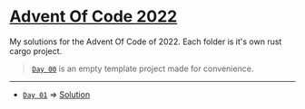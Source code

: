# [Advent Of Code 2022](https://adventofcode.com/2022)
My solutions for the Advent Of Code of 2022. Each folder is it's own rust cargo project.

> [`Day 00`](/day-00/) is an empty template project made for convenience.
___

- [`Day 01`](https://adventofcode.com/2022/day/1)  => [Solution](/day-01/)
